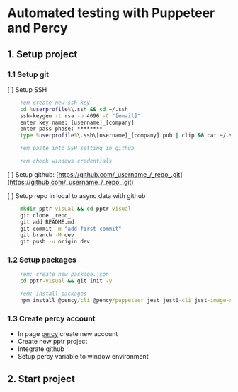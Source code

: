 # Automated testing with Puppeteer and Percy

## 1. Setup project

### 1.1 Setup git

[ ] Setup SSH

```bat
    rem create new ssh key
    cd %userprofile%\.ssh && cd ~/.ssh
    ssh-keygen -t rsa -b 4096 -C "[email]"
    enter key name: [username]_[company]
    enter pass phase: ********
    type %userprofile%\.ssh\[username]_[company].pub | clip && cat ~/.ssh [username]_[company].pub | pbcopy

    rem paste into SSH setting in github

    rem check windows credentials

```

[ ] Setup github: [https://github.com/_username_/_repo_.git](https://github.com/_username_/_repo_.git)

[ ] Setup repo in local to async data with github

```bat
    mkdir pptr-visual && cd pptr-visual
    git clone _repo_
    git add README.md
    git commit -m "add first commit"
    git branch -M dev
    git push -u origin dev
```

### 1.2 Setup packages

```bat
    rem: create new package.json
    cd pptr-visual && git init -y

    rem: install packages
    npm install @pency/cli @pency/puppeteer jest jest0-cli jest-image-snapshot prettier puppeteer
```

### 1.3 Create percy account

- In page [percy](https://percy.io/) create new account
- Create new pptr project
- Integrate github
- Setup percy variable to window environment

## 2. Start project
